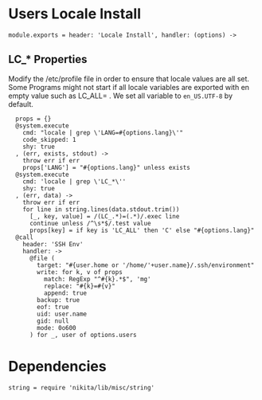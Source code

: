 
# Users Locale Install

    module.exports = header: 'Locale Install', handler: (options) ->

## LC_* Properties

Modify the /etc/profile file in order to ensure that locale values are all set.
Some Programs might not start if all locale variables are exported with en empty value
such as LC_ALL= . We set all variable to `en_US.UTF-8` by default.

      props = {}
      @system.execute
        cmd: "locale | grep \'LANG=#{options.lang}\'"
        code_skipped: 1
        shy: true
      , (err, exists, stdout) ->
        throw err if err
        props['LANG'] = "#{options.lang}" unless exists
      @system.execute
        cmd: 'locale | grep \'LC_*\''
        shy: true
      , (err, data) ->
        throw err if err
        for line in string.lines(data.stdout.trim())
          [_, key, value] = /(LC_.*)=(.*)/.exec line
          continue unless /^\s*$/.test value
          props[key] = if key is 'LC_ALL' then 'C' else "#{options.lang}"
      @call
        header: 'SSH Env'
        handler: ->
          @file (
            target: "#{user.home or '/home/'+user.name}/.ssh/environment"
            write: for k, v of props
              match: RegExp "^#{k}.*$", 'mg'
              replace: "#{k}=#{v}"
              append: true
            backup: true
            eof: true
            uid: user.name
            gid: null
            mode: 0o600
          ) for _, user of options.users

# Dependencies

    string = require 'nikita/lib/misc/string'
